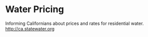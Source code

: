 Water Pricing
==============

Informing Californians about prices and rates for residential water.
http://ca.statewater.org
